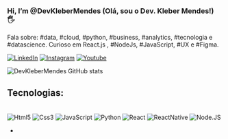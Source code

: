 ### Hi, I’m @DevKleberMendes (Olá, sou o Dev. Kleber Mendes!) 🖐️
Fala sobre:  #data, #cloud, #python, #business, #analytics, #tecnologia e #datascience. Curioso em React.js , #NodeJs, #JavaScript, #UX e #Figma.


[![LinkedIn](https://img.shields.io/badge/LinkedIn-0077B5?style=for-the-badge&logo=linkedin&logoColor=white)](https://www.linkedin.com/in/kleber-mendes-81395a97/)
[![Instagram](https://img.shields.io/badge/Instagram-E4405F?style=for-the-badge&logo=instagram&logoColor=white)](https://www.instagram.com/devklebermendes/?utm_medium=copy_link)
[![Youtube](https://img.shields.io/badge/YouTube-FF0000?style=for-the-badge&logo=youtube&logoColor=white)](https://www.youtube.com/channel/UCN-bM_JcSSIDAHdS1EFfAWw)

![DevKleberMendes GitHub stats](https://github-readme-stats.vercel.app/api?username=DevKleberMendes&show_icons=true&theme=dracula)



## Tecnologias:

<div style="display: inline_block"><br/>
 <img align="center" alt="Html5" src="https://img.shields.io/badge/HTML5-E34F26?style=for-the-badge&logo=html5&logoColor=white" />
 <img align="center" alt="Css3" src="https://img.shields.io/badge/CSS3-1572B6?style=for-the-badge&logo=css3&logoColor=white" />
 <img align="center" alt="JavaScript" src="https://img.shields.io/badge/JavaScript-F7DF1E?style=for-the-badge&logo=javascript&logoColor=black" />
 <img align="center" alt="Python" src="https://img.shields.io/badge/Python-14354C?style=for-the-badge&logo=python&logoColor=white" />
 <img align="center" alt="React" src="https://img.shields.io/badge/React-20232A?style=for-the-badge&logo=react&logoColor=61DAFB" />
 <img align="center" alt="ReactNative" src="https://img.shields.io/badge/React_Native-20232A?style=for-the-badge&logo=react&logoColor=61DAFB" />
 <img align="center" alt="Node.JS" src="https://img.shields.io/badge/Node.js-43853D?style=for-the-badge&logo=node.js&logoColor=white" /> 
</div>



-
<!---
DevKleberMendes/DevKleberMendes is a ✨ special ✨ repository because its `README.md` (this file) appears on your GitHub profile.
You can click the Preview link to take a look at your changes.
--->
